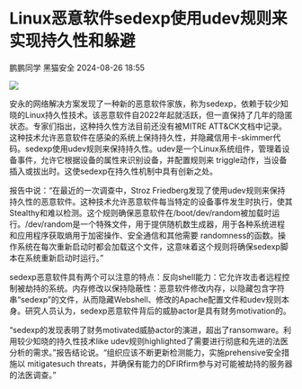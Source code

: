 #  Linux恶意软件sedexp使用udev规则来实现持久性和躲避   
鹏鹏同学  黑猫安全   2024-08-26 18:55  
  
![](https://mmbiz.qpic.cn/sz_mmbiz_png/8dBEfDPEceibMLRv1X8sQLiauXnpN4F7Sf2SoLPzsdiaMiayOKtj7nhNJbCQKQwPZLffgBYV8pk8DLMt2O9Ce0wV2g/640?wx_fmt=png&from=appmsg "")  
  
安永的网络解决方案发现了一种新的恶意软件家族，称为sedexp，依赖于较少知晓的Linux持久性技术。该恶意软件自2022年起就活跃，但一直保持了几年的隐匿状态。专家们指出，这种持久性方法目前还没有被MITRE ATT&CK文档中记录。这种技术允许恶意软件在感染的系统上保持持久性，并隐藏信用卡-skimmer代码。sedexp使用udev规则来保持持久性。udev是一个Linux系统组件，管理着设备事件，允许它根据设备的属性来识别设备，并配置规则来 triggle动作，当设备插入或拔出时。这使sedexp在持久性机制中具有创新之处。  
  
报告中说：“在最近的一次调查中，Stroz Friedberg发现了使用udev规则来保持持久性的恶意软件。这种技术允许恶意软件每当特定的设备事件发生时执行，使其 Stealthy和难以检测。这个规则确保恶意软件在/boot/dev/random被加载时运行。/dev/random是一个特殊文件，用于提供随机数生成器，用于各种系统进程和应用程序获取熵用于加密操作、安全通信和其他需要 randomness的函数。操作系统在每次重新启动时都会加载这个文件，这意味着这个规则将确保sedexp脚本在系统重新启动时运行。”  
  
sedexp恶意软件具有两个可以注意的特点：反向shell能力：它允许攻击者远程控制被劫持的系统。内存修改以保持隐蔽性：恶意软件修改内存，以隐藏包含字符串“sedexp”的文件，从而隐藏Webshell、修改的Apache配置文件和udev规则本身。研究人员认为，sedexp恶意软件背后的威胁actor是具有财务motivation的。  
  
“sedexp的发现表明了财务motivated威胁actor的演进，超出了ransomware。利用较少知晓的持久性技术like udev规则highlighted了需要进行彻底和先进的法医分析的需求。”报告结论说。“组织应该不断更新检测能力，实施prehensive安全措施以 mitigatesuch threats，并确保有能力的DFIRfirm参与对可能被劫持的服务器的法医调查。”  
  
  
